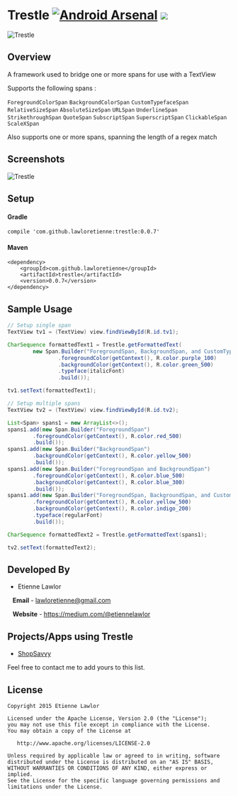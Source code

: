 # Trestle [![Android Arsenal](https://img.shields.io/badge/Android%20Arsenal-Trestle-green.svg?style=flat)](https://android-arsenal.com/details/1/1916) <a href="http://www.methodscount.com/?lib=com.github.lawloretienne%3Atrestle%3A0.0.7"><img src="https://img.shields.io/badge/Methods and size-112 | 10 KB-e91e63.svg"></img></a>

![Trestle](https://raw.githubusercontent.com/lawloretienne/Trestle/master/images/ic_launcher.png)

## Overview

A framework used to bridge one or more spans for use with a TextView

Supports the following spans :

`ForegroundColorSpan`
`BackgroundColorSpan`
`CustomTypefaceSpan`
`RelativeSizeSpan`
`AbsoluteSizeSpan`
`URLSpan`
`UnderlineSpan`
`StrikethroughSpan`
`QuoteSpan`
`SubscriptSpan`
`SuperscriptSpan`
`ClickableSpan`
`ScaleXSpan`

Also supports one or more spans, spanning the length of a regex match

## Screenshots

![Trestle](https://raw.githubusercontent.com/lawloretienne/Trestle/master/images/Trestle_Screenshot_3.png)

## Setup

#### Gradle

`compile 'com.github.lawloretienne:trestle:0.0.7'`

#### Maven
```
<dependency>
    <groupId>com.github.lawloretienne</groupId>
    <artifactId>trestle</artifactId>
    <version>0.0.7</version>
</dependency>
```

## Sample Usage

```java
// Setup single span
TextView tv1 = (TextView) view.findViewById(R.id.tv1);

CharSequence formattedText1 = Trestle.getFormattedText(
        new Span.Builder("ForegroundSpan, BackgroundSpan, and CustomTypefaceSpan")
                .foregroundColor(getContext(), R.color.purple_100)
                .backgroundColor(getContext(), R.color.green_500)
                .typeface(italicFont)
                .build());

tv1.setText(formattedText1);

// Setup multiple spans
TextView tv2 = (TextView) view.findViewById(R.id.tv2);

List<Span> spans1 = new ArrayList<>();
spans1.add(new Span.Builder("ForegroundSpan")
        .foregroundColor(getContext(), R.color.red_500)
        .build());
spans1.add(new Span.Builder("BackgroundSpan")
        .backgroundColor(getContext(), R.color.yellow_500) 
        .build());
spans1.add(new Span.Builder("ForegroundSpan and BackgroundSpan")
        .foregroundColor(getContext(), R.color.blue_500)
        .backgroundColor(getContext(), R.color.blue_300)
        .build());
spans1.add(new Span.Builder("ForegroundSpan, BackgroundSpan, and CustomTypefaceSpan")
        .foregroundColor(getContext(), R.color.yellow_500)
        .backgroundColor(getContext(), R.color.indigo_200) 
        .typeface(regularFont)
        .build());

CharSequence formattedText2 = Trestle.getFormattedText(spans1);

tv2.setText(formattedText2);
```

## Developed By

* Etienne Lawlor 
 
&nbsp;&nbsp;&nbsp;**Email** - lawloretienne@gmail.com

&nbsp;&nbsp;&nbsp;**Website** - https://medium.com/@etiennelawlor

## Projects/Apps using Trestle

- <a href="https://play.google.com/store/apps/details?id=com.biggu.shopsavvy&hl=en">ShopSavvy</a>

Feel free to contact me to add yours to this list.

## License

```
Copyright 2015 Etienne Lawlor

Licensed under the Apache License, Version 2.0 (the "License");
you may not use this file except in compliance with the License.
You may obtain a copy of the License at

   http://www.apache.org/licenses/LICENSE-2.0

Unless required by applicable law or agreed to in writing, software
distributed under the License is distributed on an "AS IS" BASIS,
WITHOUT WARRANTIES OR CONDITIONS OF ANY KIND, either express or implied.
See the License for the specific language governing permissions and
limitations under the License.
```
